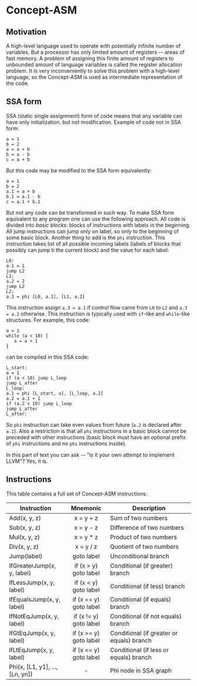Concept-ASM
===========

Motivation
----------

A high-level language used to operate with potentially infinite number of
variables. But a processor has only limited amount of registers -- areas of
fast memory. A problem of assigning this finite amount of registers to 
unbounded amount of language variables is called the register allocation 
problem. It is very inconveniently to solve this problem with a high-level 
language, so the Concept-ASM is used as intermediate representation of the code.

SSA form
--------

SSA (static single assignment) form of code means that any variable can have only
initialization, but not modification. Example of code not in SSA form:
```
a = 1
b = 2
a = a + b
b = a - b
c = a + b
```
But this code may be modified to the SSA form equivalently:
```
a = 1
b = 2
a.1 = a + b
b.1 = a.1 - b
c = a.1 + b.1
```

But not any code can be transformed in such way. To make SSA form equivalent to 
any program one can use the following approach. All code is divided into *basic blocks*:
blocks of instructions with labels in the beginning. All jump instructions can jump only
on label, so only to the beginning of some basic block. Another thing to add is the `phi`
instruction. This instruction takes list of all possible incoming labels (labels of 
blocks that possibly can jump ti the current block) and the value for each label:
```
L0:
a.1 = 1
jump L2
L1:
a.2 = 2
jump L2
L2:
a.3 = phi [L0, a.1], [L1, a.2]
```

This instruction assign `a.3 = a.1` if control flow came from `L0` to `L2` and
`a.3 = a.2` otherwise. This instruction is typically used with `if`-like and `while`-like
structures. For example, this code:
```
a = 1
while (a < 10) {
   a = a + 1
}
```

can be compiled in this SSA code:
```
L_start:
a = 1
if (a < 10) jump L_loop
jump L_after
L_loop:
a.1 = phi [L_start, a], [L_loop, a.2]
a.2 = a.1 + 1
if (a.2 < 10) jump L_loop
jump L_after
L_after:
```

So `phi` instruction can take even values from future (`a.2` is declared after
`a.1`). Also a restriction is that all `phi` instructions in a basic block cannot be 
preceded with other instructions (basic block must have an optional prefix of
`phi` instructions and no `phi` instructions inside). 

In this part of text you can ask -- "is it your own attempt to implement LLVM"? Yes, it is.

Instructions
------------

This table contains a full set of Concept-ASM instructions:

| Instruction                | Mnemonic               |            Description            |
|----------------------------|:----------------------:|-----------------------------------|
| Add(x, y, z)               | x = y + z              | Sum of two numbers                |
| Sub(x, y, z)               | x = y - z              | Difference of two numbers         |
| Mul(x, y, z)               | x = y * z              | Product of two numbers            |
| Div(x, y, z)               | x = y / z              | Quotient of two numbers           |
| Jump(label)                | goto label             | Unconditional branch              |
| IfGreaterJump(x, y, label) | if (x > y) goto label  | Conditional (if greater) branch   |
| IfLessJump(x, y, label)    | if (x < y) goto label  | Conditional (if less) branch      |
| IfEqualsJump(x, y, label)  | if (x == y) goto label | Conditional (if equals) branch    |
| IfNotEqJump(x, y, label)   | if (x != y) goto label | Conditional (if not equals) branch |
| IfGtEqJump(x, y, label)    | if (x >= y) goto label | Conditional (if greater or equals) branch |
| IfLtEqJump(x, y, label)    | if (x <= y) goto label | Conditional (if less or equals) branch |
| Phi(x, [L1, y1], ..., [Ln, yn]) | -                 | Phi node in SSA graph             |
